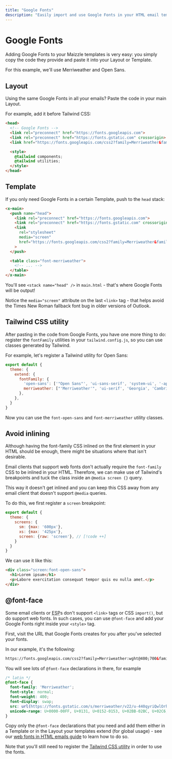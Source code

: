 ```yaml
---
title: "Google Fonts"
description: "Easily import and use Google Fonts in your HTML email templates."
---
```


# Google Fonts

Adding Google Fonts to your Maizzle templates is very easy: you simply copy the code they provide and paste it into your Layout or Template.

For this example, we'll use Merriweather and Open Sans.

## Layout

Using the same Google Fonts in all your emails? Paste the code in your main Layout.

For example, add it before Tailwind CSS:

```html [layouts/main.html]
<head>
  <!-- Google Fonts -->
  <link rel="preconnect" href="https://fonts.googleapis.com">
  <link rel="preconnect" href="https://fonts.gstatic.com" crossorigin>
  <link href="https://fonts.googleapis.com/css2?family=Merriweather&family=Open+Sans&display=swap" rel="stylesheet" media="screen">

  <style>
    @tailwind components;
    @tailwind utilities;
  </style>
</head>
```

## Template

If you only need Google Fonts in a certain Template, push to the `head` stack:

```html [emails/example.html]
<x-main>
  <push name="head">
    <link rel="preconnect" href="https://fonts.googleapis.com">
    <link rel="preconnect" href="https://fonts.gstatic.com" crossorigin>
    <link
      rel="stylesheet"
      media="screen"
      href="https://fonts.googleapis.com/css2?family=Merriweather&family=Open+Sans&display=swap"
    >
  </push>

  <table class="font-merriweather">
    <!-- ... -->
  </table>
</x-main>
```

You'll see `<stack name="head" />` in `main.html` - that's where Google Fonts will be output!

<Alert>Notice the `media="screen"` attribute on the last `<link>` tag - that helps avoid the Times New Roman fallback font bug in older versions of Outlook.</Alert>

## Tailwind CSS utility

After pasting in the code from Google Fonts, you have one more thing to do: register the `fontFamily` utilities in your `tailwind.config.js`, so you can use classes generated by Tailwind.

For example, let's register a Tailwind utility for Open Sans:

```js [tailwind.config.js]
export default {
  theme: {
    extend: {
      fontFamily: {
        'open-sans': ['"Open Sans"', 'ui-sans-serif', 'system-ui', '-apple-system', '"Segoe UI"', 'sans-serif'],
        merriweather: ["'Merriweather'", 'ui-serif', 'Georgia', 'Cambria', '"Times New Roman"', 'Times', 'serif'],
      },
    },
  }
}
```

Now you can use the `font-open-sans` and `font-merriweather` utility classes.

## Avoid inlining

Although having the font-family CSS inlined on the first element in your HTML should be enough, there might be situations where that isn't desirable.

Email clients that support web fonts don't actually require the `font-family` CSS to be inlined in your HTML. Therefore, we can make use of Tailwind's breakpoints and tuck the class inside an `@media screen {}` query.

This way it doesn't get inlined and you can keep this CSS away from any email client that doesn't support `@media` queries.

To do this, we first register a `screen` breakpoint:

```js [tailwind.config.js] {6}
export default {
  theme: {
    screens: {
      sm: {max: '600px'},
      xs: {max: '425px'},
      screen: {raw: 'screen'}, // [!code ++]
    }
  }
}
```

We can use it like this:

```html [emails/example.html]
<div class="screen:font-open-sans">
  <h1>Lorem ipsum</h1>
  <p>Labore exercitation consequat tempor quis eu nulla amet.</p>
</div>
```

## @font-face

Some email clients or <abbr title="Email Service Provider">ESP</abbr>s don't support `<link>` tags or CSS `import()`, but do support web fonts. In such cases, you can use `@font-face` and add your Google Fonts right inside your `<style>` tag.

First, visit the URL that Google Fonts creates for you after you've selected your fonts.

In our example, it's the following:

```html
https://fonts.googleapis.com/css2?family=Merriweather:wght@400;700&family=Open+Sans:wght@400;600&display=swap
```

You will see lots of `@font-face` declarations in there, for example

```css
/* latin */
@font-face {
  font-family: 'Merriweather';
  font-style: normal;
  font-weight: 400;
  font-display: swap;
  src: url(https://fonts.gstatic.com/s/merriweather/v22/u-440qyriQwlOrhSvowK_l5-fCZM.woff2) format('woff2');
  unicode-range: U+0000-00FF, U+0131, U+0152-0153, U+02BB-02BC, U+02C6, U+02DA, U+02DC, U+2000-206F, U+2074, U+20AC, U+2122, U+2191, U+2193, U+2212, U+2215, U+FEFF, U+FFFD;
}
```

Copy only the `@font-face` declarations that you need and add them either in a Template or in the Layout your templates extend (for global usage) - see our [web fonts in HTML emails guide](/guides/custom-fonts#add-in-template) to learn how to do so.

Note that you'll still need to register the [Tailwind CSS utility](#tailwind-utility) in order to use the fonts.
